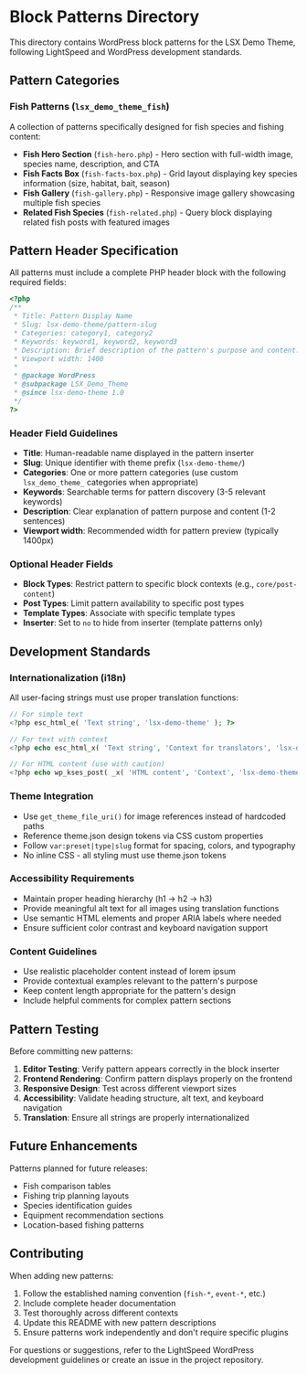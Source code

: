 # Block Patterns Directory

This directory contains WordPress block patterns for the LSX Demo Theme, following LightSpeed and WordPress development standards.

## Pattern Categories

### Fish Patterns (`lsx_demo_theme_fish`)

A collection of patterns specifically designed for fish species and fishing content:

- **Fish Hero Section** (`fish-hero.php`) - Hero section with full-width image, species name, description, and CTA
- **Fish Facts Box** (`fish-facts-box.php`) - Grid layout displaying key species information (size, habitat, bait, season)
- **Fish Gallery** (`fish-gallery.php`) - Responsive image gallery showcasing multiple fish species
- **Related Fish Species** (`fish-related.php`) - Query block displaying related fish posts with featured images

## Pattern Header Specification

All patterns must include a complete PHP header block with the following required fields:

```php
<?php
/**
 * Title: Pattern Display Name
 * Slug: lsx-demo-theme/pattern-slug
 * Categories: category1, category2
 * Keywords: keyword1, keyword2, keyword3
 * Description: Brief description of the pattern's purpose and content.
 * Viewport width: 1400
 *
 * @package WordPress
 * @subpackage LSX_Demo_Theme
 * @since lsx-demo-theme 1.0
 */
?>
```

### Header Field Guidelines

- **Title**: Human-readable name displayed in the pattern inserter
- **Slug**: Unique identifier with theme prefix (`lsx-demo-theme/`)
- **Categories**: One or more pattern categories (use custom `lsx_demo_theme_` categories when appropriate)
- **Keywords**: Searchable terms for pattern discovery (3-5 relevant keywords)
- **Description**: Clear explanation of pattern purpose and content (1-2 sentences)
- **Viewport width**: Recommended width for pattern preview (typically 1400px)

### Optional Header Fields

- **Block Types**: Restrict pattern to specific block contexts (e.g., `core/post-content`)
- **Post Types**: Limit pattern availability to specific post types
- **Template Types**: Associate with specific template types
- **Inserter**: Set to `no` to hide from inserter (template patterns only)

## Development Standards

### Internationalization (i18n)

All user-facing strings must use proper translation functions:

```php
// For simple text
<?php esc_html_e( 'Text string', 'lsx-demo-theme' ); ?>

// For text with context
<?php echo esc_html_x( 'Text string', 'Context for translators', 'lsx-demo-theme' ); ?>

// For HTML content (use with caution)
<?php echo wp_kses_post( _x( 'HTML content', 'Context', 'lsx-demo-theme' ) ); ?>
```

### Theme Integration

- Use `get_theme_file_uri()` for image references instead of hardcoded paths
- Reference theme.json design tokens via CSS custom properties
- Follow `var:preset|type|slug` format for spacing, colors, and typography
- No inline CSS - all styling must use theme.json tokens

### Accessibility Requirements

- Maintain proper heading hierarchy (h1 → h2 → h3)
- Provide meaningful alt text for all images using translation functions
- Use semantic HTML elements and proper ARIA labels where needed
- Ensure sufficient color contrast and keyboard navigation support

### Content Guidelines

- Use realistic placeholder content instead of lorem ipsum
- Provide contextual examples relevant to the pattern's purpose
- Keep content length appropriate for the pattern's design
- Include helpful comments for complex pattern sections

## Pattern Testing

Before committing new patterns:

1. **Editor Testing**: Verify pattern appears correctly in the block inserter
2. **Frontend Rendering**: Confirm pattern displays properly on the frontend
3. **Responsive Design**: Test across different viewport sizes
4. **Accessibility**: Validate heading structure, alt text, and keyboard navigation
5. **Translation**: Ensure all strings are properly internationalized

## Future Enhancements

Patterns planned for future releases:

- Fish comparison tables
- Fishing trip planning layouts
- Species identification guides
- Equipment recommendation sections
- Location-based fishing patterns

## Contributing

When adding new patterns:

1. Follow the established naming convention (`fish-*`, `event-*`, etc.)
2. Include complete header documentation
3. Test thoroughly across different contexts
4. Update this README with new pattern descriptions
5. Ensure patterns work independently and don't require specific plugins

For questions or suggestions, refer to the LightSpeed WordPress development guidelines or create an issue in the project repository.
